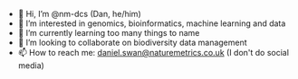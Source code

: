 - 👋 Hi, I’m @nm-dcs (Dan, he/him)
- 👀 I’m interested in genomics, bioinformatics, machine learning and data
- 🌱 I’m currently learning too many things to name
- 💞️ I’m looking to collaborate on biodiversity data management
- 📫 How to reach me: daniel.swan@naturemetrics.co.uk (I don't do social media)
<!---
nm-dcs/nm-dcs is a ✨ special ✨ repository because its `README.md` (this file) appears on your GitHub profile.
You can click the Preview link to take a look at your changes.
--->
